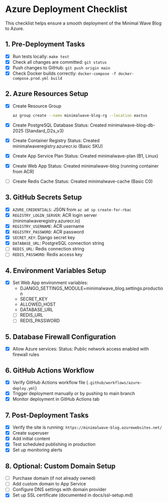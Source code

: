 # Azure Deployment Checklist

This checklist helps ensure a smooth deployment of the Minimal Wave Blog to Azure.

## 1. Pre-Deployment Tasks

- [x] Run tests locally: `make test`
- [x] Check all changes are committed: `git status`
- [x] Push changes to GitHub: `git push origin main`
- [x] Check Docker builds correctly: `docker-compose -f docker-compose.prod.yml build`

## 2. Azure Resources Setup

- [x] Create Resource Group
  ```bash
  az group create --name minimalwave-blog-rg --location eastus
  ```

- [x] Create PostgreSQL Database
  Status: Created minimalwave-blog-db-2025 (Standard_D2s_v3)

- [x] Create Container Registry
  Status: Created minimalwaveregistry.azurecr.io (Basic SKU)

- [x] Create App Service Plan
  Status: Created minimalwave-plan (B1, Linux)

- [x] Create Web App
  Status: Created minimalwave-blog (running container from ACR)

- [ ] Create Redis Cache
  Status: Created minimalwave-cache (Basic C0)

## 3. GitHub Secrets Setup

- [x] `AZURE_CREDENTIALS`: JSON from `az ad sp create-for-rbac`
- [x] `REGISTRY_LOGIN_SERVER`: ACR login server (minimalwaveregistry.azurecr.io)
- [x] `REGISTRY_USERNAME`: ACR username
- [x] `REGISTRY_PASSWORD`: ACR password
- [x] `SECRET_KEY`: Django secret key
- [x] `DATABASE_URL`: PostgreSQL connection string
- [ ] `REDIS_URL`: Redis connection string
- [ ] `REDIS_PASSWORD`: Redis access key

## 4. Environment Variables Setup

- [x] Set Web App environment variables:
  - DJANGO_SETTINGS_MODULE=minimalwave_blog.settings.production
  - SECRET_KEY
  - ALLOWED_HOST
  - DATABASE_URL
  - [ ] REDIS_URL
  - [ ] REDIS_PASSWORD

## 5. Database Firewall Configuration

- [x] Allow Azure services:
  Status: Public network access enabled with firewall rules

## 6. GitHub Actions Workflow

- [x] Verify GitHub Actions workflow file (`.github/workflows/azure-deploy.yml`)
- [x] Trigger deployment manually or by pushing to main branch
- [x] Monitor deployment in GitHub Actions tab

## 7. Post-Deployment Tasks

- [x] Verify the site is running: `https://minimalwave-blog.azurewebsites.net/`
- [x] Create superuser
- [x] Add initial content
- [x] Test scheduled publishing in production
- [x] Set up monitoring alerts

## 8. Optional: Custom Domain Setup

- [ ] Purchase domain (if not already owned)
- [ ] Add custom domain to App Service
- [ ] Configure DNS settings with domain provider
- [x] Set up SSL certificate (documented in docs/ssl-setup.md)
